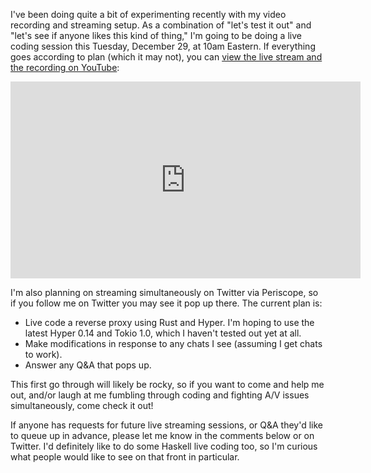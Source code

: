 I've been doing quite a bit of experimenting recently with my video recording and streaming setup. As a combination of "let's test it out" and "let's see if anyone likes this kind of thing," I'm going to be doing a live coding session this Tuesday, December 29, at 10am Eastern. If everything goes according to plan (which it may not), you can [view the live stream and the recording on YouTube](https://youtu.be/ksKpx6MlMPw):

<iframe width="560" height="315" src="https://www.youtube.com/embed/ksKpx6MlMPw" frameborder="0" allow="accelerometer; autoplay; clipboard-write; encrypted-media; gyroscope; picture-in-picture" allowfullscreen></iframe>

I'm also planning on streaming simultaneously on Twitter via Periscope, so if you follow me on Twitter you may see it pop up there. The current plan is:

* Live code a reverse proxy using Rust and Hyper. I'm hoping to use the latest Hyper 0.14 and Tokio 1.0, which I haven't tested out yet at all.
* Make modifications in response to any chats I see (assuming I get chats to work).
* Answer any Q&A that pops up.

This first go through will likely be rocky, so if you want to come and help me out, and/or laugh at me fumbling through coding and fighting A/V issues simultaneously, come check it out!

If anyone has requests for future live streaming sessions, or Q&A they'd like to queue up in advance, please let me know in the comments below or on Twitter. I'd definitely like to do some Haskell live coding too, so I'm curious what people would like to see on that front in particular.
